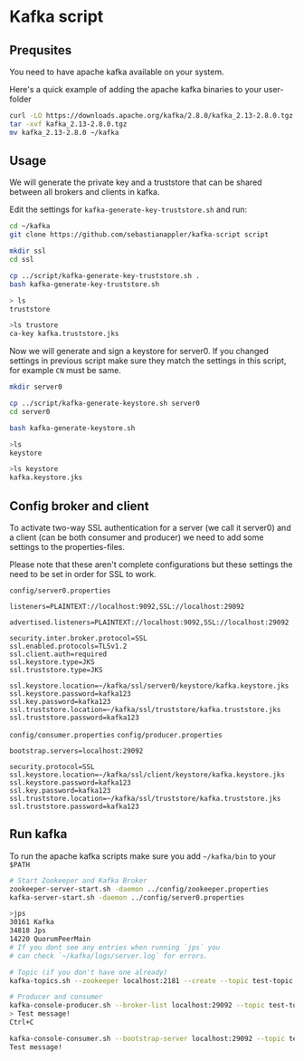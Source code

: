 # Kafka script
## Prequsites
You need to have apache kafka available on your system.

Here's a quick example of adding the apache kafka binaries to your user-folder
``` sh
curl -LO https://downloads.apache.org/kafka/2.8.0/kafka_2.13-2.8.0.tgz
tar -xvf kafka_2.13-2.8.0.tgz
mv kafka_2.13-2.8.0 ~/kafka
```

## Usage
We will generate the private key and a truststore that can be shared
between all brokers and clients in kafka.

Edit the settings for `kafka-generate-key-truststore.sh` and run:
``` sh
cd ~/kafka
git clone https://github.com/sebastianappler/kafka-script script

mkdir ssl
cd ssl

cp ../script/kafka-generate-key-truststore.sh .
bash kafka-generate-key-truststore.sh

> ls
truststore

>ls trustore
ca-key kafka.truststore.jks
```


Now we will generate and sign a keystore for server0.
If you changed settings in previous script make sure they match the 
settings in this script, for example `CN` must be same.
``` sh
mkdir server0

cp ../script/kafka-generate-keystore.sh server0
cd server0

bash kafka-generate-keystore.sh

>ls
keystore

>ls keystore
kafka.keystore.jks
```

## Config broker and client 

To activate two-way SSL authentication for a server (we call it server0) 
and a client (can be both consumer and producer) we need to add some
settings to the properties-files.

Please note that these aren't complete configurations but these settings the need
to be set in order for SSL to work.

`config/server0.properties`
``` java-properties
listeners=PLAINTEXT://localhost:9092,SSL://localhost:29092

advertised.listeners=PLAINTEXT://localhost:9092,SSL://localhost:29092

security.inter.broker.protocol=SSL
ssl.enabled.protocols=TLSv1.2
ssl.client.auth=required
ssl.keystore.type=JKS
ssl.truststore.type=JKS

ssl.keystore.location=~/kafka/ssl/server0/keystore/kafka.keystore.jks
ssl.keystore.password=kafka123
ssl.key.password=kafka123
ssl.truststore.location=~/kafka/ssl/truststore/kafka.truststore.jks
ssl.truststore.password=kafka123
```
`config/consumer.properties`
`config/producer.properties`
``` java-properties
bootstrap.servers=localhost:29092

security.protocol=SSL
ssl.keystore.location=~/kafka/ssl/client/keystore/kafka.keystore.jks
ssl.keystore.password=kafka123
ssl.key.password=kafka123
ssl.truststore.location=~/kafka/ssl/truststore/kafka.truststore.jks
ssl.truststore.password=kafka123
```

## Run kafka
To run the apache kafka scripts make sure you add `~/kafka/bin` to your `$PATH`

``` sh
# Start Zookeeper and Kafka Broker
zookeeper-server-start.sh -daemon ../config/zookeeper.properties
kafka-server-start.sh -daemon ../config/server0.properties

>jps
30161 Kafka
34818 Jps
14220 QuorumPeerMain
# If you dont see any entries when running `jps` you 
# can check `~/kafka/logs/server.log` for errors.

# Topic (if you don't have one already)
kafka-topics.sh --zookeeper localhost:2181 --create --topic test-topic --partitions 1 --replication-factor 1

# Producer and consumer
kafka-console-producer.sh --broker-list localhost:29092 --topic test-topic --producer.config ../config/producer.properties
> Test message!
Ctrl+C

kafka-console-consumer.sh --bootstrap-server localhost:29092 --topic test-topic --from-beginning --consumer.config ../config/consumer.properties
Test message!
```
